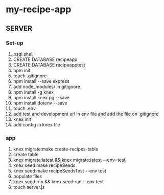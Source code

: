 # my-recipe-app
## SERVER
### Set-up
1. psql shell
2. CREATE DATABASE recipeapp
3. CREATE DATABASE recipeapptest
4. npm init
5. touch .gitignore
6. npm install --save express
7. add node_modules/ in gitignore
8. npm install -g knex
9. npm install knex pg --save
10. npm install dotenv --save
11. touch .env
12. add test  and development url in env file and add the file on .gitignore 
13. knex init
14. add config in knex file
### app
1. knex migrate:make create-recipes-table
2. create table
3. knex migrate:latest && knex migrate:latest --env=test
4. knex seed:make recipeSeeds
5. knex seed:make recipeSeedsTest  --env test
6. populate files
7. knex seed:run && knex seed:run --env test
8. touch server.js


